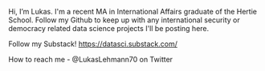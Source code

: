 Hi, I’m Lukas. I'm a recent MA in International Affairs graduate of the Hertie School. Follow my Github to keep up with any international security or democracy related data science projects I'll be posting here. 

Follow my Substack! https://datasci.substack.com/

How to reach me - @LukasLehmann70 on Twitter

<!---
lukaslehmann-R/lukaslehmann-R is a ✨ special ✨ repository because its `README.md` (this file) appears on your GitHub profile.
You can click the Preview link to take a look at your changes.
--->
